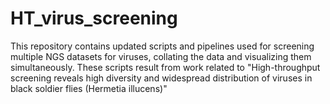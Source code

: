 # HT_virus_screening
This repository contains updated scripts and pipelines used for screening multiple NGS datasets for viruses, collating the data and visualizing them simultaneously. These scripts result from work related to "High-throughput screening reveals high diversity and widespread distribution of viruses in black soldier flies (Hermetia illucens)"

